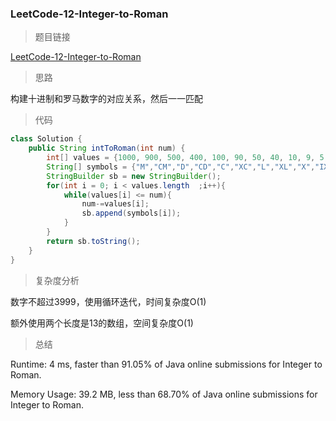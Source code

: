 ### LeetCode-12-Integer-to-Roman

> 题目链接

[LeetCode-12-Integer-to-Roman](https://leetcode.com/problems/integer-to-roman/)

> 思路

构建十进制和罗马数字的对应关系，然后一一匹配

> 代码

```java
class Solution {
    public String intToRoman(int num) {
        int[] values = {1000, 900, 500, 400, 100, 90, 50, 40, 10, 9, 5, 4, 1};    
        String[] symbols = {"M","CM","D","CD","C","XC","L","XL","X","IX","V","IV","I"};
        StringBuilder sb = new StringBuilder();
        for(int i = 0; i < values.length  ;i++){
            while(values[i] <= num){
                num-=values[i];
                sb.append(symbols[i]);
            }
        }
        return sb.toString();
    }
}
```

> 复杂度分析

数字不超过3999，使用循环迭代，时间复杂度O(1)

额外使用两个长度是13的数组，空间复杂度O(1)

> 总结

Runtime: 4 ms, faster than 91.05% of Java online submissions for Integer to Roman.

Memory Usage: 39.2 MB, less than 68.70% of Java online submissions for Integer to Roman.
